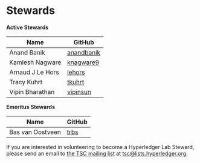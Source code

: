 Stewards
========

**Active Stewards**

| Name | GitHub |
|------|--------|
| Anand Banik | [anandbanik][anandbanik] |
| Kamlesh Nagware | [knagware9][knagware9] |
| Arnaud J Le Hors | [lehors][lehors] |
| Tracy Kuhrt | [tkuhrt][tkuhrt] |
| Vipin Bharathan | [vipinsun][vipinsun] |

[anandbanik]: https://github.com/anandbanik
[knagware9]: https://github.com/knagware9
[lehors]: https://github.com/lehors
[tkuhrt]: https://github.com/tkuhrt
[vipinsun]: https://github.com/vipinsun

**Emeritus Stewards**

| Name | GitHub |
|------|--------|
| Bas van Oostveen | [trbs][trbs] |

[trbs]: https://github.com/trbs

If you are interested in volunteering to become a Hyperledger Lab Steward, please send an email to [the TSC mailing list](https://lists.hyperledger.org/g/tsc) at [tsc@lists.hyperledger.org](mailto:tsc@lists.hyperledger.org).
